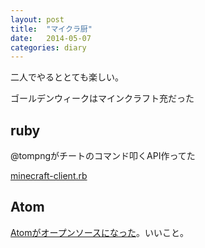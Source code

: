 ```yaml
---
layout: post
title:  "マイクラ厨"
date:   2014-05-07
categories: diary
---
```


二人でやるととても楽しい。

ゴールデンウィークはマインクラフト充だった

## ruby
@tompngがチートのコマンド叩くAPI作ってた

[minecraft-client.rb](https://gist.github.com/tompng/734b9562c8f3a10ad639)

## Atom
[Atomがオープンソースになった](http://blog.atom.io/2014/05/06/atom-is-now-open-source.html)。いいこと。
